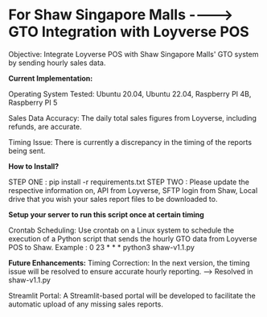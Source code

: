 # For Shaw Singapore Malls ----> GTO Integration with Loyverse POS
Objective:
Integrate Loyverse POS with Shaw Singapore Malls' GTO system by sending hourly sales data.

**Current Implementation:**

Operating System Tested:
Ubuntu 20.04, Ubuntu 22.04, Raspberry PI 4B, Raspberry PI 5

Sales Data Accuracy:
The daily total sales figures from Loyverse, including refunds, are accurate.

Timing Issue:
There is currently a discrepancy in the timing of the reports being sent.

**How to Install?**

STEP ONE : pip install -r requirements.txt
STEP TWO : Please update the respective information on, API from Loyverse, SFTP login from Shaw, Local drive that you wish your sales report files to be downloaded to.

**Setup your server to run this script once at certain timing**

Crontab Scheduling:
Use crontab on a Linux system to schedule the execution of a Python script that sends the hourly GTO data from Loyverse POS to Shaw. 
Example : 0 23 * * * python3 shaw-v1.1.py

**Future Enhancements:**
Timing Correction:
In the next version, the timing issue will be resolved to ensure accurate hourly reporting. --> Resolved in shaw-v1.1.py

Streamlit Portal:
A Streamlit-based portal will be developed to facilitate the automatic upload of any missing sales reports.
